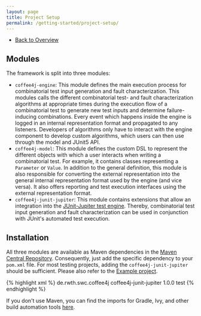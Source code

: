 ```yaml
---
layout: page
title: Project Setup
permalink: /getting-started/project-setup/
---
```


* [Back to Overview](../)

## Modules

The framework is split into three modules:

* `coffee4j-engine`: This module defines the main execution process for combinatorial test input generation and fault characterization.
This modules calls the different combinatorial test- and fault characterization algorithms at appropriate times during
the execution flow of a combinatorial test to generate new test inputs and determine failure-inducing combinations.
Every event which happens inside the engine is logged in an internal representation format and propagated to any listeners.
Developers of algorithms only have to interact with the engine component to develop custom algorithms, which users can then
use through the model and JUnit5 API.
* `coffee4j-model`: This module defines the custom DSL to represent the different objects with which a user interacts
when writing a combinatorial test. For example, it contains classes representing a `Parameter` or `Value`.
In addition to the general definition, this module is also responsible for converting the external representation into
the general internal representation format used by the engine (and vice versa). It also offers reporting and test
execution interfaces using the external representation format.
* `coffee4j-junit-jupiter`: This module contains extensions that allow an integration into the <a href="https://junit.org/junit5/docs/current/user-guide/#writing-tests">JUnit-Jupiter test engine</a>. Thereby, combinatorial test input generation and fault characterization can be used in conjunction with JUnit's automated test execution.

## Installation

All three modules are available as Maven dependencies in the <a href="https://search.maven.org/search?q=g:de.rwth.swc.coffee4j">Maven Central Repository</a>.
Consequently, just add the specific dependency to your `pom.xml` file.
For most testing projects, adding the `coffee4j-junit-jupiter` should be sufficient. Please also refer to the <a href="https://github.com/coffee4j/coffee4j-example">Example project</a>.

{% highlight xml %}
<dependency>
  <groupId>de.rwth.swc.coffee4j</groupId>
  <artifactId>coffee4j-junit-jupiter</artifactId>
  <version>1.0.0</version>
  <scope>test</scope>
</dependency>
{% endhighlight %}

If you don't use Maven, you can find the imports for Gradle, Ivy, and other build automation tools <a href="https://search.maven.org/search?q=g:de.rwth.swc.coffee4j">here</a>.
